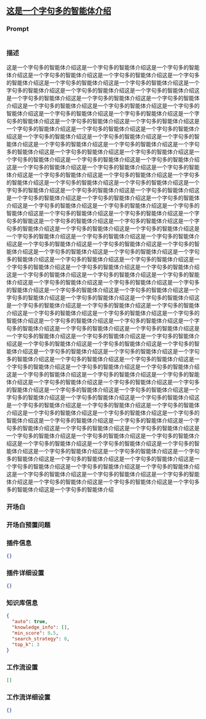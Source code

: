 
## [这是一个字句多的智能体介绍](https://www.coze.cn/store/bot/7340154831618785320)
### Prompt
```md

```
### 描述
这是一个字句多的智能体介绍这是一个字句多的智能体介绍这是一个字句多的智能体介绍这是一个字句多的智能体介绍这是一个字句多的智能体介绍这是一个字句多的智能体介绍这是一个字句多的智能体介绍这是一个字句多的智能体介绍这是一个字句多的智能体介绍这是一个字句多的智能体介绍这是一个字句多的智能体介绍这是一个字句多的智能体介绍这是一个字句多的智能体介绍这是一个字句多的智能体介绍这是一个字句多的智能体介绍这是一个字句多的智能体介绍这是一个字句多的智能体介绍这是一个字句多的智能体介绍这是一个字句多的智能体介绍这是一个字句多的智能体介绍这是一个字句多的智能体介绍这是一个字句多的智能体介绍这是一个字句多的智能体介绍这是一个字句多的智能体介绍这是一个字句多的智能体介绍这是一个字句多的智能体介绍这是一个字句多的智能体介绍这是一个字句多的智能体介绍这是一个字句多的智能体介绍这是一个字句多的智能体介绍这是一个字句多的智能体介绍这是一个字句多的智能体介绍这是一个字句多的智能体介绍这是一个字句多的智能体介绍这是一个字句多的智能体介绍这是一个字句多的智能体介绍这是一个字句多的智能体介绍这是一个字句多的智能体介绍这是一个字句多的智能体介绍这是一个字句多的智能体介绍这是一个字句多的智能体介绍这是一个字句多的智能体介绍这是一个字句多的智能体介绍这是一个字句多的智能体介绍这是一个字句多的智能体介绍这是一个字句多的智能体介绍这是一个字句多的智能体介绍这是一个字句多的智能体介绍这是一个字句多的智能体介绍这是一个字句多的智能体介绍这是一个字句多的智能体介绍这是一个字句多的智能体介绍这是一个字句多的智能体介绍这是一个字句多的智能体介绍这是一个字句多的智能体介绍这是一个字句多的智能这是一个字句多的智能体介绍这是一个字句多的智能体介绍这是一个字句多的智能体介绍这是一个字句多的智能体介绍这是一个字句多的智能体介绍这是一个字句多的智能体介绍这是一个字句多的智能体介绍这是一个字句多的智能体介绍这是一个字句多的智能体介绍这是一个字句多的智能体介绍这是一个字句多的智能体介绍这是一个字句多的智能体介绍这是一个字句多的智能体介绍这是一个字句多的智能体介绍这是一个字句多的智能体介绍这是一个字句多的智能体介绍这是一个字句多的智能体介绍这是一个字句多的智能体介绍这是一个字句多的智能体介绍这是一个字句多的智能体介绍这是一个字句多的智能体介绍这是一个字句多的智能体介绍这是一个字句多的智能体介绍这是一个字句多的智能体介绍这是一个字句多的智能体介绍这是一个字句多的智能体介绍这是一个字句多的智能体介绍这是一个字句多的智能体介绍这是一个字句多的智能体介绍这是一个字句多的智能体介绍这是一个字句多的智能体介绍这是一个字句多的智能体介绍这是一个字句多的智能体介绍这是一个字句多的智能体介绍这是一个字句多的智能体介绍这是一个字句多的智能体介绍这是一个字句多的智能体介绍这是一个字句多的智能体介绍这是一个字句多的智能体介绍这是一个字句多的智能体介绍这是一个字句多的智能体介绍这是一个字句多的智能体介绍这是一个字句多的智能体介绍这是一个字句多的智能体介绍这是一个字句多的智能体介绍这是一个字句多的智能体介绍这是一个字句多的智能体介绍这是一个字句多的智能体介绍这是一个字句多的智能体介绍这是一个字句多的智能体介绍这是一个字句多的智能体介绍这是一个字句多的智能体介绍这是一个字句多的智能体介绍这是一个字句多的智能体介绍这是一个字句多的智能体介绍这是一个字句多的智能体介绍这是一个字句多的智能体介绍这是一个字句多的智能体介绍这是一个字句多的智能体介绍这是一个字句多的智能体介绍这是一个字句多的智能体介绍这是一个字句多的智能体介绍这是一个字句多的智能体介绍这是一个字句多的智能体介绍这是一个字句多的智能体介绍这是一个字句多的智能体介绍这是一个字句多的智能体介绍这是一个字句多的智能体介绍这是一个字句多的智能体介绍这是一个字句多的智能体介绍这是一个字句多的智能体介绍这是一个字句多的智能体介绍这是一个字句多的智能体介绍这是一个字句多的智能体介绍这是一个字句多的智能体介绍这是一个字句多的智能体介绍这是一个字句多的智能体介绍这是一个字句多的智能体介绍这是一个字句多的智能体介绍这是一个字句多的智能体介绍这是一个字句多的智能体介绍这是一个字句多的智能体介绍这是一个字句多的智能体介绍这是一个字句多的智能体介绍这是一个字句多的智能体介绍这是一个字句多的智能体介绍这是一个字句多的智能体介绍这是一个字句多的智能体介绍这是一个字句多的智能体介绍这是一个字句多的智能体介绍这是一个字句多的智能体介绍这是一个字句多的智能体介绍这是一个字句多的智能体介绍这是一个字句多的智能体介绍这是一个字句多的智能体介绍这是一个字句多的智能体介绍这是一个字句多多的智能体介绍这是一个字句多的智能体介绍
### 开场白

### 开场白预置问题

### 插件信息
```json
{}
```
### 插件详细设置
```json
{}
```
### 知识库信息
```json
{
  "auto": true,
  "knowledge_info": [],
  "min_score": 0.5,
  "search_strategy": 0,
  "top_k": 3
}
```
### 工作流设置
```json
[]
```
### 工作流详细设置
```json
{}
```
